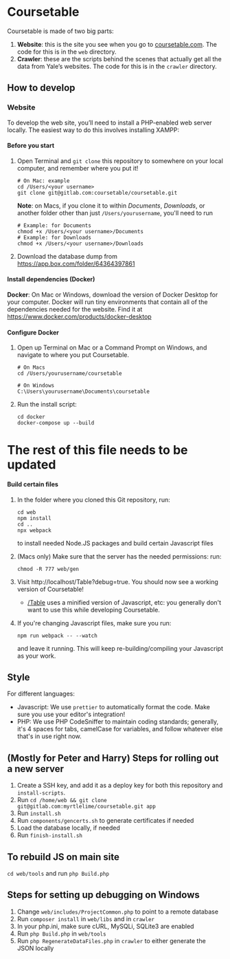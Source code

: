 # Coursetable

Coursetable is made of two big parts:

1.  **Website**: this is the site you see when you go to [coursetable.com](https://coursetable.com). The code for this is in the `web` directory.
2.  **Crawler**: these are the scripts behind the scenes that actually get all the data from Yale’s websites. The code for this is in the `crawler` directory.

## How to develop

### Website

To develop the web site, you’ll need to install a PHP-enabled web server locally. The easiest way to do this involves installing XAMPP:

#### Before you start

1. Open Terminal and `git clone` this repository to somewhere on your local computer, and remember where you put it!

   ```
   # On Mac: example
   cd /Users/<your username>
   git clone git@gitlab.com:coursetable/coursetable.git
   ```

   **Note**: on Macs, if you clone it to within _Documents_, _Downloads_, or another folder other than just `/Users/yourusername`, you'll need to run

   ```
   # Example: for Documents
   chmod +x /Users/<your username>/Documents
   # Example: for Downloads
   chmod +x /Users/<your username>/Downloads
   ```

2. Download the database dump from https://app.box.com/folder/64364397861

#### Install dependencies (Docker)

**Docker**: On Mac or Windows, download the version of Docker Desktop for your computer. Docker will run tiny environments that contain all of the dependencies needed for the website. Find it at https://www.docker.com/products/docker-desktop

#### Configure Docker

1.  Open up Terminal on Mac or a Command Prompt on Windows, and navigate to where you put Coursetable.

    ```
    # On Macs
    cd /Users/yourusername/coursetable

    # On Windows
    C:\Users\yourusername\Documents\coursetable
    ```

2.  Run the install script:

    ```
    cd docker
    docker-compose up --build
    ```

# The rest of this file needs to be updated

#### Build certain files

1.  In the folder where you cloned this Git repository, run:

    ```
    cd web
    npm install
    cd ..
    npx webpack
    ```

    to install needed Node.JS packages and build certain Javascript files

2.  (Macs only) Make sure that the server has the needed permissions: run:

    ```
    chmod -R 777 web/gen
    ```

3.  Visit http://localhost/Table?debug=true. You should now see a working version of Coursetable!

    - [/Table](http://localhost/Table) uses a minified version of Javascript, etc: you generally don't want to use this while developing Coursetable.

4.  If you're changing Javascript files, make sure you run:
    ```
    npm run webpack -- --watch
    ```
    and leave it running. This will keep re-building/compiling your Javascript as your work.

## Style

For different languages:

- Javascript: We use `prettier` to automatically format the code. Make sure you use your editor's integration!
- PHP: We use PHP CodeSniffer to maintain coding standards; generally, it's 4 spaces for tabs, camelCase for variables, and follow whatever else that's in use right now.

## (Mostly for Peter and Harry) Steps for rolling out a new server

1.  Create a SSH key, and add it as a deploy key for both this repository and
    `install-scripts`.
2.  Run `cd /home/web && git clone git@gitlab.com:myrtlelime/coursetable.git app`
3.  Run `install.sh`
4.  Run `components/gencerts.sh` to generate certificates if needed
5.  Load the database locally, if needed
6.  Run `finish-install.sh`

## To rebuild JS on main site

`cd web/tools` and run `php Build.php`

## Steps for setting up debugging on Windows

1.  Change `web/includes/ProjectCommon.php` to point to a remote database
2.  Run `composer install` in `web/libs` and in `crawler`
3.  In your php.ini, make sure cURL, MySQLi, SQLite3 are enabled
4.  Run `php Build.php` in `web/tools`
5.  Run `php RegenerateDataFiles.php` in `crawler` to either generate the JSON locally

